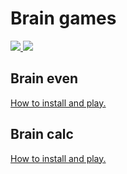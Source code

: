 <h1>Brain games</h1>
<p>
  <a href="https://codeclimate.com/github/tretyakov-a/frontend-project-lvl1/maintainability">
    <img src="https://api.codeclimate.com/v1/badges/ebb57fcf672334667b41/maintainability" />
  </a>
  <a href="https://travis-ci.org/tretyakov-a/frontend-project-lvl1">
    <img src="https://travis-ci.org/tretyakov-a/frontend-project-lvl1.svg?branch=master">
  </a>
</p>

<h2>Brain even</h2>
<p>
  <a href="https://asciinema.org/a/edtydMZvyBDnNW1MBwbuCnKFe" target="_blank">
    How to install and play.
  </a>
</p>

<h2>Brain calc</h2>
<p>
  <a href="https://asciinema.org/a/C1TvCFzfPPlRZzotzYPyrtKQy" target="_blank">
    How to install and play.
  </a>
</p>
